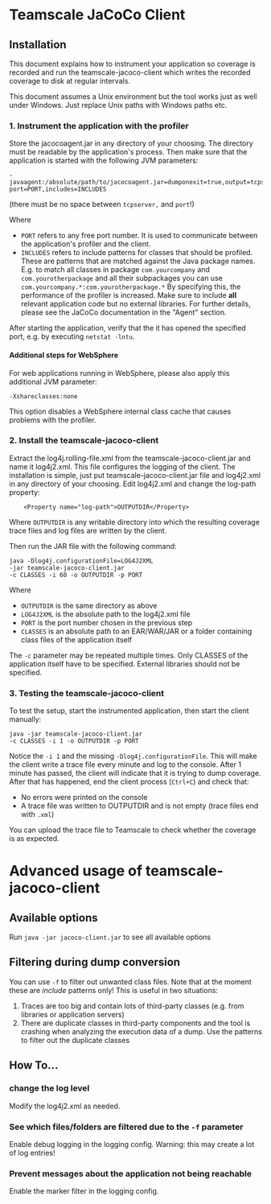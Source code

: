 # Teamscale JaCoCo Client

## Installation

This document explains how to instrument your application so coverage is recorded and run the
teamscale-jacoco-client which writes the recorded coverage to disk at regular intervals.

This document assumes a Unix environment but the tool works just as well under Windows. Just
replace Unix paths with Windows paths etc.

### 1. Instrument the application with the profiler

Store the jacocoagent.jar in any directory of your choosing. The directory must be readable by the
application's process. Then make sure that the application is started with the following JVM parameters:

    -javaagent:/absolute/path/to/jacocoagent.jar=dumponexit=true,output=tcpserver,
    port=PORT,includes=INCLUDES

(there must be no space between `tcpserver,` and `port`!)

Where

* `PORT` refers to any free port number. It is used to communicate between the application's profiler and the client.
* `INCLUDES` refers to include patterns for classes that should be profiled. These are patterns that are matched against
  the Java package names. E.g. to match all classes in package `com.yourcompany` and `com.yourotherpackage` and all their
  subpackages you can use `com.yourcompany.*:com.yourotherpackage.*`
  By specifying this, the performance of the profiler is increased. Make sure to include **all** relevant application code
  but no external libraries. For further details, please see the JaCoCo documentation in the "Agent" section.

After starting the application, verify that the it has opened the specified port, e.g. by executing `netstat -lntu`.

#### Additional steps for WebSphere

For web applications running in WebSphere, please also apply this additional JVM parameter:

    -Xshareclasses:none

This option disables a WebSphere internal class cache that causes problems with the profiler.

### 2. Install the teamscale-jacoco-client

Extract the log4j.rolling-file.xml from the teamscale-jacoco-client.jar and name it log4j2.xml. This file configures
the logging of the client.
The installation is simple, just put teamscale-jacoco-client.jar file and log4j2.xml in any directory of your choosing.
Edit log4j2.xml and change the log-path property:

        <Property name="log-path">OUTPUTDIR</Property>

Where `OUTPUTDIR` is any writable directory into which the resulting coverage trace files and log files are written by the client.

Then run the JAR file with the following command:

    java -Dlog4j.configurationFile=LOG4J2XML
    -jar teamscale-jacoco-client.jar
    -c CLASSES -i 60 -o OUTPUTDIR -p PORT

Where

- `OUTPUTDIR` is the same directory as above
- `LOG4J2XML` is the absolute path to the log4j2.xml file
- `PORT` is the port number chosen in the previous step
- `CLASSES` is an absolute path to an EAR/WAR/JAR or a folder containing class files of the application itself

The `-c` parameter may be repeated multiple times. Only CLASSES of the application itself have to be specified.
External libraries should not be specified.

### 3. Testing the teamscale-jacoco-client

To test the setup, start the instrumented application, then start the client manually:

    java -jar teamscale-jacoco-client.jar
    -c CLASSES -i 1 -o OUTPUTDIR -p PORT

Notice the `-i 1` and the missing `-Dlog4j.configurationFile`.
This will make the client write a trace file every minute and log to the console. After 1 minute has passed,
the client will indicate that it is trying to dump coverage. After that has happened,
end the client process (`Ctrl+C`) and check that:

- No errors were printed on the console
- A trace file was written to OUTPUTDIR and is not empty (trace files end with `.xml`)

You can upload the trace file to Teamscale to check whether the coverage is as expected.

# Advanced usage of teamscale-jacoco-client

## Available options

Run `java -jar jacoco-client.jar` to see all available options

## Filtering during dump conversion

You can use `-f` to filter out unwanted class files. Note that at the moment these are *include* patterns only! This is useful in two situations:

1. Traces are too big and contain lots of third-party classes (e.g. from libraries or application servers)
2. There are duplicate classes in third-party components and the tool is crashing when analyzing the execution data of a dump. Use the patterns to filter out the duplicate classes

## How To...

### change the log level

Modify the log4j2.xml as needed.

### See which files/folders are filtered due to the `-f` parameter

Enable debug logging in the logging config. Warning: this may create a lot of log entries!

### Prevent messages about the application not being reachable

Enable the marker filter in the logging config.

